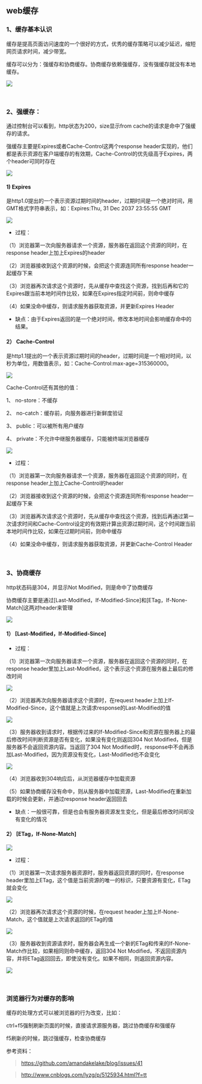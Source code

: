 ## web缓存

### 1、缓存基本认识

缓存是提高页面访问速度的一个很好的方式，优秀的缓存策略可以减少延迟，缩短网页请求时间，减少带宽。

缓存可以分为：强缓存和协商缓存。协商缓存依赖强缓存，没有强缓存就没有本地缓存。

![](http://ww1.sinaimg.cn/large/006FubJZgy1frdlzifsvrj30d70fr3yt.jpg)

<br>

### 2、强缓存：

通过控制台可以看到，http状态为200，size显示from cache的请求是命中了强缓存的请求。

强缓存主要是Expires或者Cache-Control这两个response header实现的，他们都是表示资源在客户端缓存的有效期，Cache-Control的优先级高于Expires，两个header可同时存在

![](http://ww1.sinaimg.cn/large/006FubJZgy1frdmbl30xij30m805jjsi.jpg)

#### 1) Expires

是http1.0提出的一个表示资源过期时间的header，过期时间是一个绝对时间，用GMT格式字符串表示，如：Expires:Thu, 31 Dec 2037 23:55:55 GMT

![](http://ww1.sinaimg.cn/large/006FubJZgy1frdmc8uk8sj30ai04yt8s.jpg)

* 过程：

（1）浏览器第一次向服务器请求一个资源，服务器在返回这个资源的同时，在response header上加上Expires的header

（2）浏览器接收到这个资源的时候，会把这个资源连同所有response header一起缓存下来

（3）浏览器再次请求这个资源时，先从缓存中查找这个资源，找到后再和它的Expires跟当前本地时间作比较，如果在Expires指定时间前，则命中缓存

（4）如果没命中缓存，则请求服务器获取资源，并更新Expires Header

* 缺点：由于Expires返回的是一个绝对时间，修改本地时间会影响缓存命中的结果。

#### 2） Cache-Control

是http1.1提出的一个表示资源过期时间的header，过期时间是一个相对时间，以秒为单位，用数值表示，如：Cache-Control:max-age=315360000。

![](http://ww1.sinaimg.cn/large/006FubJZgy1frdmovipqwj30fb04vaa6.jpg)

Cache-Control还有其他的值：

1、 no-store：不缓存

2、 no-catch：缓存前，向服务器进行新鲜度验证

3、 public：可以被所有用户缓存

4、 private：不允许中继服务器缓存，只能被终端浏览器缓存

![](http://ww1.sinaimg.cn/large/006FubJZgy1frenpv6w3cj30fe0jlju8.jpg)

* 过程：

（1）浏览器第一次向服务器请求一个资源，服务器在返回这个资源的同时，在response header上加上Cache-Control的header

（2）浏览器接收到这个资源的时候，会把这个资源连同所有response header一起缓存下来

（3）浏览器再次请求这个资源时，先从缓存中查找这个资源，找到后再通过第一次请求时间和Cache-Control设定的有效期计算出资源过期时间，这个时间跟当前本地时间作比较，如果在过期时间前，则命中缓存

（4）如果没命中缓存，则请求服务器获取资源，并更新Cache-Control Header

<br>

### 3、协商缓存

http状态码是304，并显示Not Modified，则是命中了协商缓存

协商缓存主要是通过[Last-Modified，If-Modified-Since]和[ETag，If-None-Match]这两对header来管理

![](http://ww1.sinaimg.cn/large/006FubJZgy1frdols45qrj30m805bmyn.jpg)

#### 1） [Last-Modified，If-Modified-Since]

* 过程：

（1）浏览器第一次向服务器请求一个资源，服务器在返回这个资源的同时，在response header里加上Last-Modified，这个表示这个资源在服务器上最后的修改时间

![](http://ww1.sinaimg.cn/large/006FubJZgy1frdomb1desj30bm04tq31.jpg)

（2）浏览器再次向服务器请求这个资源时，在request header上加上If-Modified-Since，这个值就是上次请求response的Last-Modified的值

![](http://ww1.sinaimg.cn/large/006FubJZgy1frdomhzvaaj30ng06adgb.jpg)

（3）服务器收到请求时，根据传过来的If-Modified-Since和资源在服务器上的最后修改时间判断资源是否有变化，如果没有变化则返回304 Not Modified，但是服务器不会返回资源内容。当返回了304 Not Modified时，response中不会再添加Last-Modified，因为资源没有变化，Last-Modified也不会变化

![](http://ww1.sinaimg.cn/large/006FubJZgy1frdomsemw2j30ak02wq2w.jpg)

（4）浏览器收到304响应后，从浏览器缓存中加载资源

（5）如果协商缓存没有命中，则从服务器中加载资源，Last-Modified在重新加载的时候会更新，并通过response header返回回去

* 缺点：一般很可靠，但是也会有服务器资源发生变化，但是最后修改时间却没有变化的情况

#### 2） [ETag，If-None-Match]

![](http://ww1.sinaimg.cn/large/006FubJZgy1frenqfy87xj30fb07gaa7.jpg)

* 过程：

（1）浏览器第一次请求服务器资源时，服务器返回资源的同时，在response header里加上ETag，这个值是当前资源的唯一的标识，只要资源有变化，ETag就会变化

![](http://ww1.sinaimg.cn/large/006FubJZgy1frdon1pm72j30b204t0su.jpg)

（2）浏览器再次请求这个资源的时候，在request header上加上If-None-Match，这个值就是上次请求返回的ETag的值

![](http://ww1.sinaimg.cn/large/006FubJZgy1frdon6jvogj30mu06474s.jpg)

（3）服务器收到资源请求时，服务器会再生成一个新的ETag和传来的If-None-Match作比较，如果相同则命中缓存，返回304 Not Modified，不返回资源内容，并将ETag返回回去，即使没有变化。如果不相同，则返回资源内容。

![](http://ww1.sinaimg.cn/large/006FubJZgy1frdonb04rdj30ae030weg.jpg)

<br>

### 浏览器行为对缓存的影响

缓存的处理方式可以被浏览器的行为改变，比如：

ctrl+f5强制刷新页面的时候，直接请求源服务器，跳过协商缓存和强缓存

f5刷新的时候，跳过强缓存，检查协商缓存

参考资料：

> https://github.com/amandakelake/blog/issues/41

> http://www.cnblogs.com/lyzg/p/5125934.html?f=tt